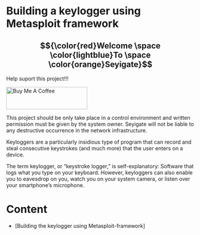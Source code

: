 # Building a keylogger using Metasploit framework
## $${\color{red}Welcome \space \color{lightblue}To \space \color{orange}Seyigate}$$

Help suport this project!!!

<a href="https://www.buymeacoffee.com/seyiphysica" target="_blank"><img src="https://cdn.buymeacoffee.com/buttons/v2/default-yellow.png" alt="Buy Me A Coffee" style="height: 60px !important;width: 217px !important;" ></a>

This project should be only take place in a control environment and written permission must be given by the system owner.
Seyigate will not be liable to any destructive occurrence in the network infrastructure. 

Keyloggers are a particularly insidious type of program that can record and steal consecutive keystrokes (and much more) that the user enters on a device. 

The term keylogger, or “keystroke logger,” is self-explanatory: Software that logs what you type on your keyboard. However, keyloggers can also enable you to eavesdrop on you, watch you on your system camera, or listen over your smartphone’s microphone.

# **Content**
* [Building the keylogger using Metasploit-framework]



